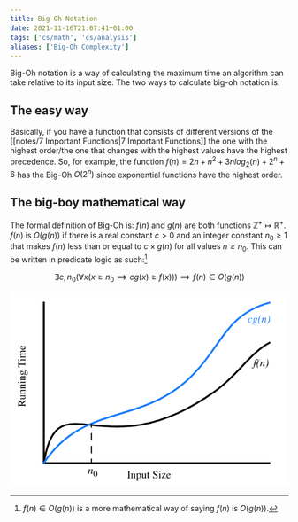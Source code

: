 ```yaml
---
title: Big-Oh Notation
date: 2021-11-16T21:07:41+01:00
tags: ['cs/math', 'cs/analysis']
aliases: ['Big-Oh Complexity']
---
```



Big-Oh notation is a way of calculating the maximum time an algorithm can take
relative to its input size. The two ways to calculate big-oh notation is:

## The easy way

Basically, if you have a function that consists of different versions of the
[[notes/7 Important Functions|7 Important Functions]] the one with the highest order/the one that changes
with the highest values have the highest precedence. So, for example, the
function $f(n) = 2n + n^2 + 3nlog_2(n) + 2^n + 6$ has the Big-Oh $O(2^n)$ since
exponential functions have the highest order. 


## The big-boy mathematical way

The formal definition of Big-Oh is:
 $f(n)$ and $g(n)$ are both functions $\mathbb{Z}^+ \mapsto \mathbb{R}^+$.
 $f(n)$ is $O(g(n))$ if there is a real constant $c > 0$ and an integer
 constant $n_0 \geq 1$ that makes $f(n)$ less than or equal to $c \times g(n)$
 for all values $n \geq n_0$. This can be written in predicate logic as
 such:[^1]

$$\exists c,n_0(\forall x(x \geq n_0 \implies cg(x) \geq f(x))) \implies f(n) \in O(g(n))$$

![Big-Oh Graph](images/Pastedimage20211112111455.png)

[^1]:$f(n) \in O(g(n))$ is a more mathematical way of saying $f(n)$ is $O(g(n))$.

